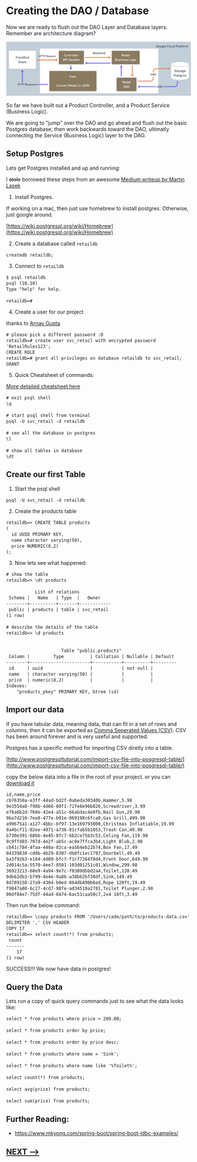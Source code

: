 # Creating the DAO / Database

Now we are ready to flush out the DAO Layer and Database layers.  Remember are architecture diagram?

![](12-backend-layers.png)


So far we have built out a Product Controller, and a Product Service (Business Logic). 

We are going to "jump" over the DAO and go ahead and flush out the basic Postgres database, then work backwards toward the DAO, ultimatly connecting the Service (Business Logic) layer to the DAO. 

## Setup Postgres

Lets get Postgres installed and up and running:

I ~~stole~~ borrowed these steps from an awesome [Medium writeup by Martin Lasek](https://medium.com/@martinlasek/tutorial-how-to-use-postgresql-88cddc858d9f)


1. Install Postgres.

If working on a mac, then just use homebrew to install postgres. Otherwise, just google around. 

[https://wiki.postgresql.org/wiki/Homebrew](https://wiki.postgresql.org/wiki/Homebrew)


2. Create a database called `retaildb`

```
createdb retaildb;
```

3. Connect to `retaildb`
```
$ psql retaildb
psql (10.10)
Type "help" for help.

retaildb=# 
```

4. Create a user for our project 

thanks to [Arnav Gupta](https://medium.com/coding-blocks/creating-user-database-and-adding-access-on-postgresql-8bfcd2f4a91e)

```
# please pick a different password :D 
retaildb=# create user svc_retail with encrypted password 'RetailRules123';
CREATE ROLE
retaildb=# grant all privileges on database retaildb to svc_retail;
GRANT
```

5. Quick Cheatsheet of commands:

[More detailed cheatsheet here](http://www.postgresqltutorial.com/postgresql-cheat-sheet/)

```
# exit psql shell
\q

# start psql shell from terminal
psql -U svc_retail -d retaildb

# see all the database in postgres
\l

# show all tables in database
\dt
```

## Create our first Table




1. Start the psql shell 

```
psql -U svc_retail -d retaildb
```

2. Create the products table


```
retaildb=> CREATE TABLE products
(
  id UUID PRIMARY KEY,
  name character varying(50),
  price NUMERIC(8,2)
);
```

3. Now lets see what happened:

```
# show the table
retaildb=> \dt products

           List of relations
 Schema |   Name   | Type  |   Owner    
--------+----------+-------+------------
 public | products | table | svc_retail
(1 row)

# describe the details of the table
retaildb=> \d products


                     Table "public.products"
 Column |         Type          | Collation | Nullable | Default 
--------+-----------------------+-----------+----------+---------
 id     | uuid                  |           | not null | 
 name   | character varying(50) |           |          | 
 price  | numeric(8,2)          |           |          | 
Indexes:
    "products_pkey" PRIMARY KEY, btree (id)

```

## Import our data

If you have tabular data, meaning data, that can fit in a set of rows and columns, then it can be exported as [Comma Seperated Values (CSV)](https://en.wikipedia.org/wiki/Comma-separated_values).  CSV has been around forever and is very useful and supported. 

Postgres has a specific method for importing CSV diretly into a table. 

[http://www.postgresqltutorial.com/import-csv-file-into-posgresql-table/](http://www.postgresqltutorial.com/import-csv-file-into-posgresql-table/)

copy the below data into a file in the root of your project. 
or you can [download it](products-data.csv)

```
id,name,price
cb76350a-e3ff-44ad-bd2f-0abeda30340b,Hammer,5.98
9e3554a8-f98b-4d66-80f1-72fe8e96b826,Screwdriver,3.99
e78a6b2d-760e-42e4-a51c-66abdac4e0fb,Nail Gun,29.98
9ba7d210-7ee8-477e-b01e-069198c6fca0,Gas Grill,499.98
a99675a1-a127-4bbc-bf97-13e169793000,Christmas Inflatiable,19.99
9a4bcf11-02ee-4971-a736-81cfab5b1053,Trash Can,49.98
b730e391-68bb-4e45-8fc7-6b2ce75b3c53,Celing Fan,119.98
9c9ffd03-707d-4e2f-ab5c-ac0e7ffca3b4,Light Blub,2.98
cb41c784-4faa-440a-82ca-ea564eb22b74,Box Fan,17.49
04339838-cd0b-4b29-8307-db0fc1ec1797,Doorbell,49.49
ba3f9263-e104-4d89-bfc7-f1cf726478d4,Front Door,649.98
2d014c5a-5570-4ee7-8501-103d01251c01,Window,299.98
36923213-68e9-4a94-9e7c-f0389dbbd2a4,Toilet,120.49
0db62db3-b799-4e4e-9a86-a38b62bf38df,Sink,149.49
8d789158-27a9-4304-b0ed-864db490b6ed,Rope 120ft,19.49
f9847a80-6c27-4cd7-98fe-ad34510a2781,Toilet Plunger,2.98
06df04e7-75df-44ad-8474-6ac51caa50c7,2x4 10ft,3.49
```

Then run the below command:

```
retaildb=> \copy products FROM '/Users/cade/path/to/products-data.csv' DELIMITER ',' CSV HEADER
COPY 17
retaildb=> select count(*) from products;
 count 
-------
    17
(1 row)
```

SUCCESS!!! We now have data in postgres! 


## Query the Data

Lets run a copy of quick query commands just to see what the data looks like:

```
select * from products where price > 200.00;

select * from products order by price;

select * from products order by price desc;

select * from products where name = 'Sink';

select * from products where name like '%Toilet%';

select count(*) from products;

select avg(price) from products;

select sum(price) from products;

```


## Further Reading:

* https://www.mkyong.com/spring-boot/spring-boot-jdbc-examples/

## [NEXT -->](17-flush-out-dao.md)